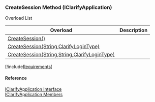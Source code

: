 ﻿### CreateSession Method (IClarifyApplication)

Overload List

| Overload | Description |
| --- | --- |
| [CreateSession()](fcSDK~FChoice.Foundation.Clarify.IClarifyApplication~CreateSession().md) |   |
| [CreateSession(String,ClarifyLoginType)](fcSDK~FChoice.Foundation.Clarify.IClarifyApplication~CreateSession(String,ClarifyLoginType).md) |   |
| [CreateSession(String,String,ClarifyLoginType)](fcSDK~FChoice.Foundation.Clarify.IClarifyApplication~CreateSession(String,String,ClarifyLoginType).md) |   |

[!include[Requirements](../partials/requirements.md)]



#### Reference

[IClarifyApplication Interface](fcSDK~FChoice.Foundation.Clarify.IClarifyApplication.md)  
[IClarifyApplication Members](fcSDK~FChoice.Foundation.Clarify.IClarifyApplication_members.md)